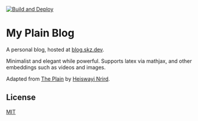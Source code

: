 [![Build and Deploy](https://github.com/skzv/my-plain-blog/actions/workflows/github-pages.yml/badge.svg)](https://github.com/skzv/my-plain-blog/actions/workflows/github-pages.yml)

# My Plain Blog

A personal blog, hosted at [blog.skz.dev](https://blog.skz.dev).

Minimalist and elegant while powerful. Supports latex via mathjax, and other embeddings such as videos and images.

Adapted from [The Plain](https://github.com/heiswayi/the-plain) by [Heiswayi Nrird](https://heiswayi.nrird.com).

## License

[MIT](LICENSE)
